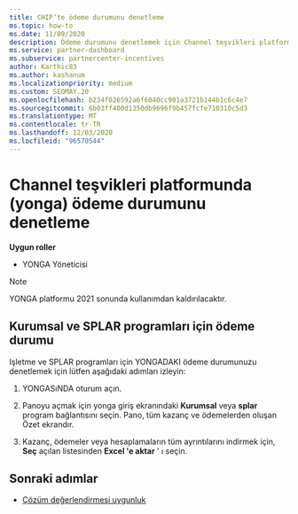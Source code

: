 ```yaml
---
title: CHIP’te ödeme durumunu denetleme
ms.topic: how-to
ms.date: 11/09/2020
description: Ödeme durumunu denetlemek için Channel teşvikleri platformunun (yonga) nasıl kullanılacağını öğrenin. YONGASıNıN 2021 sonunda devre dışı olacağını unutmayın.
ms.service: partner-dashboard
ms.subservice: partnercenter-incentives
author: Karthic83
ms.author: kashanum
ms.localizationpriority: medium
ms.custom: SEOMAY.20
ms.openlocfilehash: b234f026592a6f6040cc901a3721b144b1c6c4e7
ms.sourcegitcommit: 6b03ff400d1350db9696f9b457fcfe710310c5d3
ms.translationtype: MT
ms.contentlocale: tr-TR
ms.lasthandoff: 12/03/2020
ms.locfileid: "96570544"
---
```

# <a name="check-payment-status-in-the-channel-incentives-platform-chip"></a>Channel teşvikleri platformunda (yonga) ödeme durumunu denetleme

**Uygun roller**

- YONGA Yöneticisi

>[!NOTE]
>YONGA platformu 2021 sonunda kullanımdan kaldırılacaktır.

## <a name="payment-status-for-the-enterprise-and-splar-programs"></a>Kurumsal ve SPLAR programları için ödeme durumu

Işletme ve SPLAR programları için YONGADAKI ödeme durumunuzu denetlemek için lütfen aşağıdaki adımları izleyin:

1. YONGASıNDA oturum açın.
 
1. Panoyu açmak için yonga giriş ekranındaki **Kurumsal** veya **splar** program bağlantısını seçin. Pano, tüm kazanç ve ödemelerden oluşan Özet ekrandır.
 
1. Kazanç, ödemeler veya hesaplamaların tüm ayrıntılarını indirmek için, **Seç** açılan listesinden **Excel 'e aktar** ' ı seçin.

## <a name="next-steps"></a>Sonraki adımlar

- [Çözüm değerlendirmesi uygunluk](chip-solution-assessment.md) 
